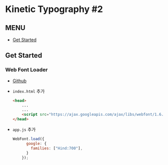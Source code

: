# Kinetic Typography #2

## MENU

* [Get Started](#get-started)

## Get Started

### Web Font Loader

* [Github](https://github.com/typekit/webfontloader)

* `index.html` 추가

  ```html
  <head>
      ...
      ...
      <script src="https://ajax.googleapis.com/ajax/libs/webfont/1.6.26/webfont.js"></script>
  </head>
  ```

* `app.js` 추가

  ```js
  WebFont.load({
        google: {
          families: ["Hind:700"],
        }
      });
  ```
